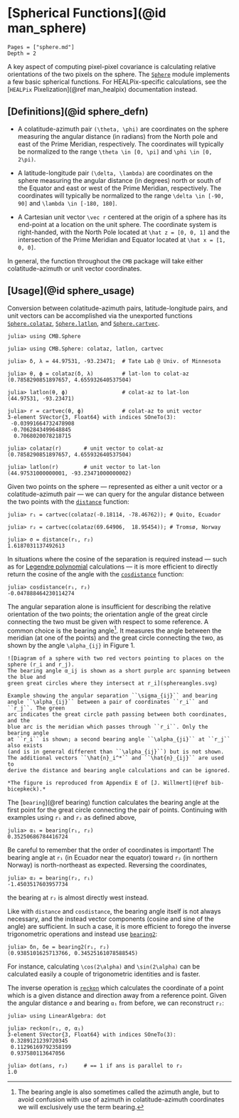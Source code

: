 # [Spherical Functions](@id man_sphere)

```@contents
Pages = ["sphere.md"]
Depth = 2
```

A key aspect of computing pixel-pixel covariance is calculating relative
orientations of the two pixels on the sphere. The [`Sphere`](@ref) module
implements a few basic spherical functions. For HEALPix-specific calculations,
see the [`HEALPix` Pixelization](@ref man_healpix) documentation instead.

## [Definitions](@id sphere_defn)

* A colatitude-azimuth pair ``(\theta, \phi)`` are coordinates on the sphere measuring
  the angular distance (in radians) from the North pole and east of the Prime
  Meridian, respectively. The coordinates will typically be normalized to
  the range ``\theta \in [0, \pi]`` and ``\phi \in [0, 2\pi)``.

* A latitude-longitude pair ``(\delta, \lambda)`` are coordinates on the sphere measuring
  the angular distance (in degrees) north or south of the Equator and east
  or west of the Prime Meridian, respectively. The coordinates will typically
  be normalized to the range ``\delta \in [-90, 90]`` and ``\lambda \in [-180, 180]``.

* A Cartesian unit vector ``\vec r`` centered at the origin of a sphere
  has its end-point at a location on the unit sphere.
  The coordinate system is right-handed, with the North Pole located at
  ``\hat z = [0, 0, 1]`` and the intersection of the Prime Meridian and
  Equator located at ``\hat x = [1, 0, 0]``.

In general, the function throughout the `CMB` package will take either
colatitude-azimuth or unit vector coordinates.

## [Usage](@id sphere_usage)

Conversion between colatitude-azimuth pairs, latitude-longitude pairs,
and unit vectors can be accomplished via the unexported functions
[`Sphere.colataz`](@ref), [`Sphere.latlon`](@ref), and
[`Sphere.cartvec`](@ref).

```jldoctest sphereusage; setup = (import StaticArrays.SVector)
julia> using CMB.Sphere

julia> using CMB.Sphere: colataz, latlon, cartvec

julia> δ, λ = 44.97531, -93.23471;  # Tate Lab @ Univ. of Minnesota

julia> θ, ϕ = colataz(δ, λ)         # lat-lon to colat-az
(0.7858290851897657, 4.655932640537504)

julia> latlon(θ, ϕ)                 # colat-az to lat-lon
(44.97531, -93.23471)

julia> r = cartvec(θ, ϕ)            # colat-az to unit vector
3-element SVector{3, Float64} with indices SOneTo(3):
 -0.03991664732478908
 -0.7062843499648845
  0.7068020078218715

julia> colataz(r)       # unit vector to colat-az
(0.7858290851897657, 4.655932640537504)

julia> latlon(r)        # unit vector to lat-lon
(44.97531000000001, -93.23471000000002)
```

Given two points on the sphere — represented as either a unit vector or a
colatitude-azimuth pair — we can query for the angular distance between the
two points with the [`distance`](@ref) function:
```jldoctest sphereusage
julia> r₁ = cartvec(colataz(-0.18114, -78.46762)); # Quito, Ecuador

julia> r₂ = cartvec(colataz(69.64906,  18.95454)); # Tromsø, Norway

julia> σ = distance(r₁, r₂)
1.6187031137492613
```
In situations where the cosine of the separation is required instead — such
as for [Legendre polynomial](https://github.com/jmert/AssociatedLegendrePolynomials.jl)
calculations — it is more efficient to directly return the cosine of the angle with the
[`cosdistance`](@ref) function:
```jldoctest sphereusage
julia> cosdistance(r₁, r₂)
-0.047888464230114274
```

The angular separation alone is insufficient for describing the relative
orientation of the two points; the orientation angle of the great circle
connecting the two must be given with respect to some reference. A common
choice is the bearing angle[^1]. It measures the angle between the meridian
(at one of the points) and the great circle connecting the two, as shown by
the angle ``\alpha_{ij}`` in Figure 1.

```@figure; htmllabel = "Figure 1:", latexlabel = "fig:sphereangles"
![Diagram of a sphere with two red vectors pointing to places on the sphere (r_i and r_j).
The bearing angle α_ij is shown as a short purple arc spanning between the blue and
green great circles where they intersect at r_i](sphereangles.svg)

Example showing the angular separation ``\sigma_{ij}`` and bearing
angle ``\alpha_{ij}`` between a pair of coordinates ``r_i`` and ``r_j``. The green
arc indicates the great circle path passing between both coordinates, and the
blue arc is the meridian which passes through ``r_i``. Only the bearing angle
at ``r_i`` is shown; a second bearing angle ``\alpha_{ji}`` at ``r_j`` also exists
(and is in general different than ``\alpha_{ij}``) but is not shown.
The additional vectors ``\hat{n}_i^*`` and ``\hat{n}_{ij}`` are used to
derive the distance and bearing angle calculations and can be ignored.

*The figure is reproduced from Appendix E of [J. Willmert](@ref bib-bicepkeck).*
```

The [`bearing`](@ref bearing) function calculates the bearing angle at the
first point for the great circle connecting the pair of points.
Continuing with examples using `r₁` and `r₂` as defined above,
```jldoctest sphereusage
julia> α₁ = bearing(r₁, r₂)
0.35250686784416724
```
Be careful to remember that the order of coordinates is important! The bearing
angle at `r₁` (in Ecuador near the equator) toward `r₂` (in northern Norway) is
north-northeast as expected. Reversing the coordinates,
```jldoctest sphereusage
julia> α₂ = bearing(r₂, r₁)
-1.4503517603957734
```
the bearing at `r₂` is almost directly west instead.

Like with `distance` and `cosdistance`, the bearing angle itself is not always
necessary, and the instead vector components (cosine and sine of the angle) are
sufficient. In such a case, it is more efficient to forego the inverse
trigonometric operations and instead use [`bearing2`](@ref):
```jldoctest sphereusage
julia> δn, δe = bearing2(r₁, r₂)
(0.9385101625713766, 0.34525161078588545)
```
For instance, calculating ``\cos(2\alpha)`` and ``\sin(2\alpha)`` can be calculated
easily a couple of trigonometric identities and is faster.

The inverse operation is [`reckon`](@ref) which calculates the coordinate of
a point which is a given distance and direction away from a reference point.
Given the angular distance `σ` and bearing `α₁` from before, we can reconstruct
`r₂`:
```jldoctest sphereusage
julia> using LinearAlgebra: dot

julia> reckon(r₁, σ, α₁)
3-element SVector{3, Float64} with indices SOneTo(3):
 0.3289121239720345
 0.11296169792358199
 0.937580113647056

julia> dot(ans, r₂)     # == 1 if ans is parallel to r₂
1.0
```

[^1]: The bearing angle is also sometimes called the azimuth angle, but to
      avoid confusion with use of azimuth in colatitude-azimuth coordinates we
      will exclusively use the term bearing.
